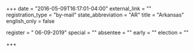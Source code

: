 +++
date = "2016-05-09T16:17:01-04:00"
external_link = ""
registration_type = "by-mail"
state_abbreviation = "AR"
title = "Arkansas"
english_only = false

register = " 06-09-2019"
special = ""
absentee = ""
early = ""
election = ""

+++
